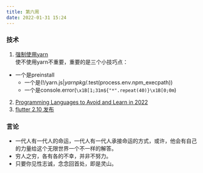 ```yaml
---
title: 第六周
date: 2022-01-31 15:24
---
```


### 技术
1. [强制使用yarn](https://github.com/justjavac/please-use-yarn)<br />
  使不使用yarn不重要，重要的是三个小技巧点：<br />
- 一个是preinstall
    - 一个是(!/yarn\.js$|yarnpkg$/.test(process.env.npm_execpath))
    - 一个是console.error(`\x1B[1;31m${"*".repeat(40)}\x1B[0;0m`)
2. [Programming Languages to Avoid and Learn in 2022](https://medium.com/@zriyans/programming-languages-to-avoid-and-learn-in-2022-ace5cf9fd11b)
3. [flutter 2.10 发布](https://medium.com/flutter/whats-new-in-flutter-2-10-5aafb0314b12)

  
### 言论
- 一代人有一代人的命运，一代人有一代人承接命运的方式，或许，他会有自己的力量给这个无限世界一个不一样的解答。
- 穷人之穷，各有各的不幸，并非不努力。
- 只要你见性志诚，念念回首处，即是灵山。
